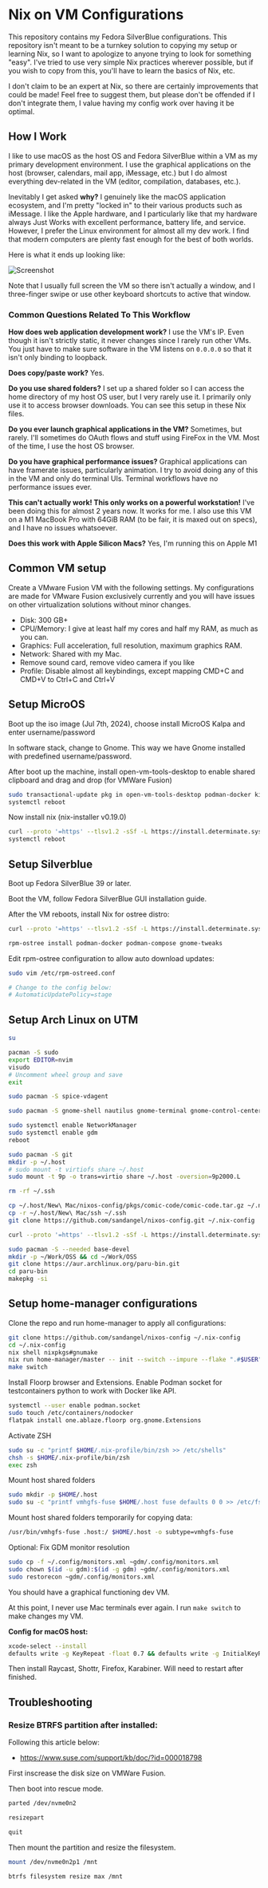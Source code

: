 # Nix on VM Configurations

This repository contains my Fedora SilverBlue configurations. This repository
isn't meant to be a turnkey solution to copying my setup or learning Nix,
so I want to apologize to anyone trying to look for something "easy". I've
tried to use very simple Nix practices wherever possible, but if you wish
to copy from this, you'll have to learn the basics of Nix, etc.

I don't claim to be an expert at Nix, so there are certainly
improvements that could be made! Feel free to suggest them, but please don't
be offended if I don't integrate them, I value having my config work over
having it be optimal.

## How I Work

I like to use macOS as the host OS and Fedora SilverBlue within a VM as my primary
development environment. I use the graphical applications on the host
(browser, calendars, mail app, iMessage, etc.) but I do almost everything
dev-related in the VM (editor, compilation, databases, etc.).

Inevitably I get asked **why?** I genuinely like the macOS application
ecosystem, and I'm pretty "locked in" to their various products such as
iMessage. I like the Apple hardware, and I particularly like that my hardware
always Just Works with excellent performance, battery life, and service.
However, I prefer the Linux environment for almost all my dev work. I find
that modern computers are plenty fast enough for the best of both worlds.

Here is what it ends up looking like:

![Screenshot](https://raw.githubusercontent.com/mitchellh/nixos-config/main/.github/images/screenshot.png)

Note that I usually full screen the VM so there isn't actually a window,
and I three-finger swipe or use other keyboard shortcuts to active that
window.

### Common Questions Related To This Workflow

**How does web application development work?** I use the VM's IP. Even
though it isn't strictly static, it never changes since I rarely run
other VMs. You just have to make sure software in the VM listens
on `0.0.0.0` so that it isn't only binding to loopback.

**Does copy/paste work?** Yes.

**Do you use shared folders?** I set up a shared folder so I can access
the home directory of my host OS user, but I very rarely use it. I primarily
only use it to access browser downloads. You can see this setup in these
Nix files.

**Do you ever launch graphical applications in the VM?** Sometimes, but rarely.
I'll sometimes do OAuth flows and stuff using FireFox in the VM. Most of the
time, I use the host OS browser.

**Do you have graphical performance issues?** Graphical applications can
have framerate issues, particularly animation. I try to avoid doing any of
this in the VM and only do terminal UIs. Terminal workflows have no performance
issues ever.

**This can't actually work! This only works on a powerful workstation!**
I've been doing this for almost 2 years now. It works for me.
I also use this VM on a M1 MacBook Pro with 64GiB RAM (to be fair, it is maxed out on specs),
and I have no issues whatsoever.

**Does this work with Apple Silicon Macs?** Yes, I'm running this on Apple M1

## Common VM setup

Create a VMware Fusion VM with the following settings. My configurations
are made for VMware Fusion exclusively currently and you will have issues
on other virtualization solutions without minor changes.

- Disk: 300 GB+
- CPU/Memory: I give at least half my cores and half my RAM, as much as you can.
- Graphics: Full acceleration, full resolution, maximum graphics RAM.
- Network: Shared with my Mac.
- Remove sound card, remove video camera if you like
- Profile: Disable almost all keybindings, except mapping CMD+C and CMD+V to Ctrl+C and Ctrl+V

## Setup MicroOS

Boot up the iso image (Jul 7th, 2024), choose install MicroOS Kalpa and enter username/password

In software stack, change to Gnome. This way we have Gnome installed with predefined username/password.

After boot up the machine, install open-vm-tools-desktop to enable shared clipboard and drag and drop (for VMWare Fusion)

```sh
sudo transactional-update pkg in open-vm-tools-desktop podman-docker kitty-terminfo
systemctl reboot
```

Now install nix (nix-installer v0.19.0)

```sh
curl --proto '=https' --tlsv1.2 -sSf -L https://install.determinate.systems/nix | sh -s -- install ostree --persistence=/var/lib/nix
systemctl reboot
```

## Setup Silverblue

Boot up Fedora SilverBlue 39 or later.

Boot the VM, follow Fedora SilverBlue GUI installation guide.

After the VM reboots, install Nix for ostree distro:

```sh
curl --proto '=https' --tlsv1.2 -sSf -L https://install.determinate.systems/nix | sh -s -- install ostree

rpm-ostree install podman-docker podman-compose gnome-tweaks
```

Edit rpm-ostree configuration to allow auto download updates:

```sh
sudo vim /etc/rpm-ostreed.conf

# Change to the config below:
# AutomaticUpdatePolicy=stage
```

## Setup Arch Linux on UTM

```sh
su

pacman -S sudo
export EDITOR=nvim
visudo
# Uncomment wheel group and save
exit
```

```sh
sudo pacman -S spice-vdagent

sudo pacman -S gnome-shell nautilus gnome-terminal gnome-control-center gdm networkmanager gnome-keyring xdg-utils firefox gnome-browser-connector kitty neovim

sudo systemctl enable NetworkManager
sudo systemctl enable gdm
reboot
```

```sh
sudo pacman -S git
mkdir -p ~/.host
# sudo mount -t virtiofs share ~/.host
sudo mount -t 9p -o trans=virtio share ~/.host -oversion=9p2000.L

rm -rf ~/.ssh

cp ~/.host/New\ Mac/nixos-config/pkgs/comic-code/comic-code.tar.gz ~/.nix-config/pkgs/comic-code/
cp -r ~/.host/New\ Mac/ssh ~/.ssh
git clone https://github.com/sandangel/nixos-config.git ~/.nix-config

curl --proto '=https' --tlsv1.2 -sSf -L https://install.determinate.systems/nix | sh -s -- install

sudo pacman -S --needed base-devel
mkdir -p ~/Work/OSS && cd ~/Work/OSS
git clone https://aur.archlinux.org/paru-bin.git
cd paru-bin
makepkg -si
```

## Setup home-manager configurations

Clone the repo and run home-manager to apply all configurations:

```sh
git clone https://github.com/sandangel/nixos-config ~/.nix-config
cd ~/.nix-config
nix shell nixpkgs#gnumake
nix run home-manager/master -- init --switch --impure --flake ".#$USER"
make switch
```

Install Floorp browser and Extensions. Enable Podman socket for testcontainers python to work with Docker like API.

```sh
systemctl --user enable podman.socket
sudo touch /etc/containers/nodocker
flatpak install one.ablaze.floorp org.gnome.Extensions
```

Activate ZSH

```sh
sudo su -c "printf $HOME/.nix-profile/bin/zsh >> /etc/shells"
chsh -s $HOME/.nix-profile/bin/zsh
exec zsh
```

Mount host shared folders

```sh
sudo mkdir -p $HOME/.host
sudo su -c "printf vmhgfs-fuse $HOME/.host fuse defaults 0 0 >> /etc/fstab"
```

Mount host shared folders temporarily for copying data:

```sh
/usr/bin/vmhgfs-fuse .host:/ $HOME/.host -o subtype=vmhgfs-fuse
```

Optional: Fix GDM monitor resolution

```sh
sudo cp -f ~/.config/monitors.xml ~gdm/.config/monitors.xml
sudo chown $(id -u gdm):$(id -g gdm) ~gdm/.config/monitors.xml
sudo restorecon ~gdm/.config/monitors.xml
```

You should have a graphical functioning dev VM.

At this point, I never use Mac terminals ever again. I run `make switch` to make changes my VM.

**Config for macOS host:**

```sh
xcode-select --install
defaults write -g KeyRepeat -float 0.7 && defaults write -g InitialKeyRepeat -int 10
```

Then install Raycast, Shottr, Firefox, Karabiner. Will need to restart after finished.

## Troubleshooting

### Resize BTRFS partition after installed:

Following this article below:

- https://www.suse.com/support/kb/doc/?id=000018798

First inscrease the disk size on VMWare Fusion.

Then boot into rescue mode.

```sh
parted /dev/nvme0n2

resizepart

quit
```

Then mount the partition and resize the filesystem.

```sh
mount /dev/nvme0n2p1 /mnt

btrfs filesystem resize max /mnt
```
